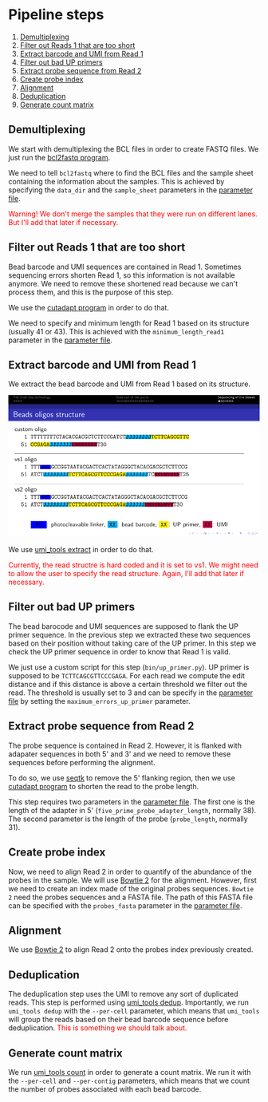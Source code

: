 
# Pipeline steps

1. [Demultiplexing](#demultiplexing)
2. [Filter out Reads 1 that are too short](#filter-out-reads-1-that-are-too-short)
3. [Extract barcode and UMI from Read 1](#extract-barcode-and-umi-from-read-1)
4. [Filter out bad UP primers](#filter-out-bad-up-primers)
5. [Extract probe sequence from Read 2](#extract-probe-sequence-from-read-2)
6. [Create probe index](#create-probe-index)
7. [Alignment](#alignment)
8. [Deduplication](#deduplication)
9. [Generate count matrix](#generate-count-matrix)

## Demultiplexing

We start with demultiplexing the BCL files in order to create FASTQ files.
We just run the [bcl2fastq program](https://support.illumina.com/sequencing/sequencing_software/bcl2fastq-conversion-software.html).

We need to tell `bcl2fastq` where to find the BCL files and the sample sheet containing the information about the samples.
This is achieved by specifying the `data_dir` and the `sample_sheet` parameters in the [parameter file](config.md).

<span style="color:red">
Warning! We don't merge the samples that they were run on different lanes.
But I'll add that later if necessary.
</span>

## Filter out Reads 1 that are too short

Bead barcode and UMI sequences are contained in Read 1.
Sometimes sequencing errors shorten Read 1, so this information is not available anymore.
We need to remove these shortened read because we can't process them, and this is the purpose of this step.

We use the [cutadapt program](https://cutadapt.readthedocs.io/en/stable/) in order to do that.

We need to specify and minimum length for Read 1 based on its structure (usually 41 or 43).
This is achieved with the `minimum_length_read1` parameter in the [parameter file](config.md).

## Extract barcode and UMI from Read 1

We extract the bead barcode and UMI from Read 1 based on its structure.

![Read 1](oligos.png)

We use [umi_tools extract](https://umi-tools.readthedocs.io/en/latest/reference/extract.html) in order to do that.

<span style="color:red">
Currently, the read structre is hard coded and it is set to vs1.
We might need to allow the user to specify the read structure.
Again, I'll add that later if necessary.
</span>

## Filter out bad UP primers

The bead barocode and UMI sequences are supposed to flank the UP primer sequence.
In the previous step we extracted these two sequences based on their position without taking care of the UP primer.
In this step we check the UP primer sequence in order to know that Read 1 is valid.

We just use a custom script for this step (`bin/up_primer.py`).
UP primer is supposed to be `TCTTCAGCGTTCCCGAGA`.
For each read we compute the edit distance and if this distance is above a certain threshold we filter out the read.
The threshold is usually set to 3 and can be specify in the [parameter file](config.md) by setting the `maximum_errors_up_primer` parameter.

## Extract probe sequence from Read 2

The probe sequence is contained in Read 2.
However, it is flanked with adapater sequences in both 5' and 3' and we need to remove these sequences before performing the alignment.

To do so, we use [seqtk](https://github.com/lh3/seqtk) to remove the 5' flanking region, then we use [cutadapt program](https://cutadapt.readthedocs.io/en/stable/) to shorten the read to the probe length.

This step requires two parameters in the [parameter file](config.md).
The first one is the length of the adapter in 5' (`five_prime_probe_adapter_length`, normally 38).
The second parameter is the length of the probe (`probe_length`, normally 31).

## Create probe index

Now, we need to align Read 2 in order to quantify of the abundance of the probes in the sample.
We will use [Bowtie 2](http://bowtie-bio.sourceforge.net/bowtie2/manual.shtml) for the alignment.
However, first we need to create an index made of the original probes sequences.
`Bowtie 2` need the probes sequences and a FASTA file.
The path of this FASTA file can be specified with the `probes_fasta` parameter in the [parameter file](config.md).

## Alignment

We use [Bowtie 2](http://bowtie-bio.sourceforge.net/bowtie2/manual.shtml) to align Read 2 onto the probes index previously created.

## Deduplication

The deduplication step uses the UMI to remove any sort of duplicated reads.
This step is performed using [umi_tools dedup](https://umi-tools.readthedocs.io/en/latest/reference/dedup.html).
Importantly, we run `umi_tools dedup` with the `--per-cell` parameter, which means that `umi_tools` will group the reads based on their bead barcode sequence before deduplication.
<span style="color:red">
This is something we should talk about.
</span>

## Generate count matrix

We run [umi_tools count](https://umi-tools.readthedocs.io/en/latest/reference/count.html) in order to generate a count matrix.
We run it with the `--per-cell` and `--per-contig` parameters, which means that we count the number of probes associated with each bead barcode.

